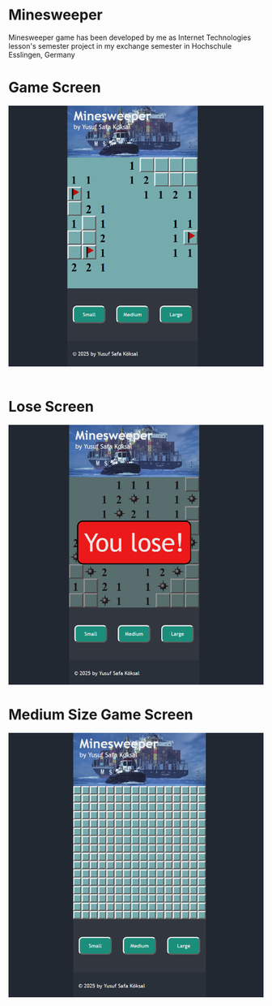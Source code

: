 # Minesweeper
Minesweeper game has been developed by me as Internet Technologies lesson's semester project in my exchange semester in Hochschule Esslingen, Germany

<p align="center">
  <h1>Game Screen</h1>
  <img src="images/game-screen.png" alt="Game Screen" width="700" style="margin-bottom: 20px;"/>
  <h1>Lose Screen</h1>
  <img src="images/lose-screen.png" alt="Lose Screen" width="700"/>
  <h1>Medium Size Game Screen</h1>
  <img src="images/medium-size-game.png" alt="Medium Size Game Screen" width="700"/>
</p>
